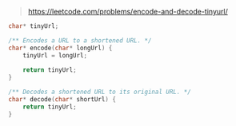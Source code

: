 > https://leetcode.com/problems/encode-and-decode-tinyurl/

``` c
char* tinyUrl;

/** Encodes a URL to a shortened URL. */
char* encode(char* longUrl) {
    tinyUrl = longUrl;
    
    return tinyUrl;
}

/** Decodes a shortened URL to its original URL. */
char* decode(char* shortUrl) {
    return tinyUrl;
}
```